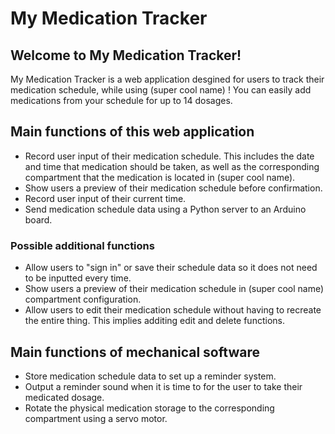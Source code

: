 # My Medication Tracker
## Welcome to My Medication Tracker!
My Medication Tracker is a web application desgined for users to track their medication schedule, while using (super cool name) ! You can easily add medications from your schedule for up to 14 dosages.

## Main functions of this web application
- Record user input of their medication schedule. This includes the date and time that medication should be taken, as well as the corresponding compartment that the medication is located in (super cool name).
- Show users a preview of their medication schedule before confirmation.
- Record user input of their current time.
- Send medication schedule data using a Python server to an Arduino board.

### Possible additional functions
- Allow users to "sign in" or save their schedule data so it does not need to be inputted every time.
- Show users a preview of their medication schedule in (super cool name) compartment configuration.
- Allow users to edit their medication schedule without having to recreate the entire thing. This implies additing edit and delete functions. 

## Main functions of mechanical software
- Store medication schedule data to set up a reminder system.
- Output a reminder sound when it is time to for the user to take their medicated dosage.
- Rotate the physical medication storage to the corresponding compartment using a servo motor. 
